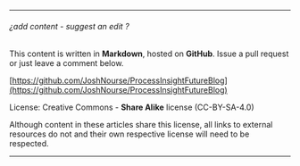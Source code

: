 ------

###### ¿add content - suggest an edit ?

This content is written in **Markdown**, hosted on **GitHub**.  Issue a pull request or just leave a comment below.

[https://github.com/JoshNourse/ProcessInsightFutureBlog](https://github.com/JoshNourse/ProcessInsightFutureBlog)

License: Creative Commons - **Share Alike** license (CC-BY-SA-4.0)

Although content in these articles share this license, all links to external resources do not and their own respective license will need to be respected.

------

